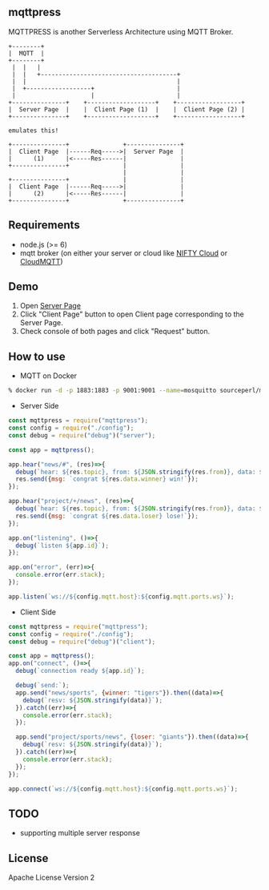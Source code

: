 mqttpress
-----

MQTTPRESS is another Serverless Architecture using MQTT Broker.


```
+--------+
|  MQTT  |
+--------+
 |  |   |
 |  |   +--------------------------------------+
 |  |                                          |
 |  +------------------+                       |
 |                     |                       |
+---------------+    +-------------------+    +------------------+
|  Server Page  |    |  Client Page (1)  |    |  Client Page (2) |
+---------------+    +-------------------+    +------------------+

emulates this!

+---------------+               +---------------+
|  Client Page  |------Req----->|  Server Page  |
|      (1)      |<-----Res------|               |
+---------------+	            |               |
                                |               |
+---------------+               |               |
|  Client Page  |------Req----->|               |
|      (2)      |<-----Res------|               |
+---------------+	            +---------------+
```

## Requirements

* node.js (>= 6)
* mqtt broker (on either your server or cloud like [NIFTY Cloud](http://cloud.nifty.com/service/mqtt.htm) or [CloudMQTT](https://www.cloudmqtt.com/))

## Demo

1. Open [Server Page](https://muddydixon.github.io/mqttpress/server.html)
1. Click "Client Page" button to open Client page corresponding to the Server Page.
1. Check console of both pages and click "Request" button.


## How to use

* MQTT on Docker

```zsh
% docker run -d -p 1883:1883 -p 9001:9001 --name=mosquitto sourceperl/mosquitto
```

* Server Side

```js
const mqttpress = require("mqttpress");
const config = require("./config");
const debug = require("debug")("server");

const app = mqttpress();

app.hear("news/#", (res)=>{
  debug(`hear: ${res.topic}, from: ${JSON.stringify(res.from)}, data: ${JSON.stringify(res.data)}`);
  res.send({msg: `congrat ${res.data.winner} win!`});
});

app.hear("project/+/news", (res)=>{
  debug(`hear: ${res.topic}, from: ${JSON.stringify(res.from)}, data: ${JSON.stringify(res.data)}`);
  res.send({msg: `congrat ${res.data.loser} lose!`});
});

app.on("listening", ()=>{
  debug(`listen ${app.id}`);
});

app.on("error", (err)=>{
  console.error(err.stack);
});

app.listen(`ws://${config.mqtt.host}:${config.mqtt.ports.ws}`);
```

* Client Side

```js
const mqttpress = require("mqttpress");
const config = require("./config");
const debug = require("debug")("client");

const app = mqttpress();
app.on("connect", ()=>{
  debug(`connection ready ${app.id}`);

  debug(`send:`);
  app.send("news/sports", {winner: "tigers"}).then((data)=>{
    debug(`resv: ${JSON.stringify(data)}`);
  }).catch((err)=>{
    console.error(err.stack);
  });

  app.send("project/sports/news", {loser: "giants"}).then((data)=>{
    debug(`resv: ${JSON.stringify(data)}`);
  }).catch((err)=>{
    console.error(err.stack);
  });
});

app.connect(`ws://${config.mqtt.host}:${config.mqtt.ports.ws}`);
```

## TODO
* supporting multiple server response

## License
Apache License Version 2

